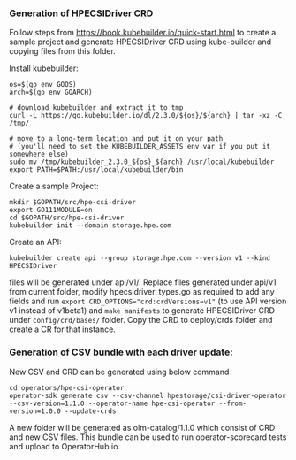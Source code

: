 ### Generation of HPECSIDriver CRD
Follow steps from https://book.kubebuilder.io/quick-start.html to create a sample project and generate HPECSIDriver CRD using kube-builder and copying files from this folder.

Install kubebuilder:
```
os=$(go env GOOS)
arch=$(go env GOARCH)

# download kubebuilder and extract it to tmp
curl -L https://go.kubebuilder.io/dl/2.3.0/${os}/${arch} | tar -xz -C /tmp/

# move to a long-term location and put it on your path
# (you'll need to set the KUBEBUILDER_ASSETS env var if you put it somewhere else)
sudo mv /tmp/kubebuilder_2.3.0_${os}_${arch} /usr/local/kubebuilder
export PATH=$PATH:/usr/local/kubebuilder/bin
```

Create a sample Project:
```
mkdir $GOPATH/src/hpe-csi-driver
export GO111MODULE=on
cd $GOPATH/src/hpe-csi-driver
kubebuilder init --domain storage.hpe.com
```

Create an API:
```
kubebuilder create api --group storage.hpe.com --version v1 --kind HPECSIDriver
```

files will be generated under api/v1/. Replace files generated under api/v1 from current folder, modify hpecsidriver_types.go as required to add any fields and run `export CRD_OPTIONS="crd:crdVersions=v1"` (to use API version v1 instead of v1beta1) and `make manifests` to generate HPECSIDriver CRD under `config/crd/bases/` folder. Copy the CRD to deploy/crds folder and create a CR for that instance.


### Generation of CSV bundle with each driver update:
New CSV and CRD can be generated using below command

```
cd operators/hpe-csi-operator
operator-sdk generate csv --csv-channel hpestorage/csi-driver-operator --csv-version=1.1.0 --operator-name hpe-csi-operator --from-version=1.0.0 --update-crds
```

A new folder will be generated as olm-catalog/1.1.0 which consist of CRD and new CSV files. This bundle can be used to run operator-scorecard tests and upload to OperatorHub.io.